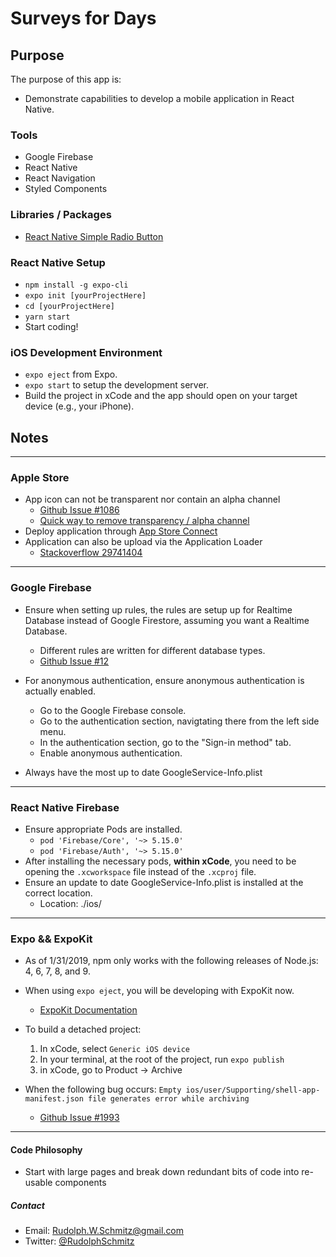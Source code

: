 # Surveys for Days

## Purpose

The purpose of this app is:

- Demonstrate capabilities to develop a mobile application in React Native.

### Tools

- Google Firebase
- React Native
- React Navigation
- Styled Components

### Libraries / Packages

- [React Native Simple Radio Button](https://github.com/moschan/react-native-simple-radio-button)

### React Native Setup

- `npm install -g expo-cli`
- `expo init [yourProjectHere]`
- `cd [yourProjectHere]`
- `yarn start`
- Start coding!

### iOS Development Environment

- `expo eject` from Expo.
- `expo start` to setup the development server.
- Build the project in xCode and the app should open on your target device (e.g., your iPhone).

## Notes

---

### Apple Store

- App icon can not be transparent nor contain an alpha channel
  - [Github Issue #1086](https://github.com/expo/expo/issues/1086)
  - [Quick way to remove transparency / alpha channel](https://stackoverflow.com/questions/46585809/error-itms-90717-invalid-app-store-icon)
- Deploy application through [App Store Connect](https://appstoreconnect.apple.com)
- Application can also be upload via the Application Loader
  - [Stackoverflow 29741404](https://stackoverflow.com/questions/29741404/no-suitable-records-were-found-verify-your-bundle-identifier-is-correct)

---

### Google Firebase

- Ensure when setting up rules, the rules are setup up for Realtime Database instead of Google Firestore, assuming you want a Realtime Database.
  - Different rules are written for different database types.
  - [Github Issue #12](https://github.com/firebase/friendlychat-ios/issues/12)

- For anonymous authentication, ensure anonymous authentication is actually enabled.
  - Go to the Google Firebase console.
  - Go to the authentication section, navigtating there from the left side menu.
  - In the authentication section, go to the "Sign-in method" tab.
  - Enable anonymous authentication.

- Always have the most up to date GoogleService-Info.plist

---

### React Native Firebase

- Ensure appropriate Pods are installed.
  - `pod 'Firebase/Core', '~> 5.15.0'`
  - `pod 'Firebase/Auth', '~> 5.15.0'`
- After installing the necessary pods, **within xCode**, you need to be opening the `.xcworkspace` file instead of the `.xcproj` file.
- Ensure an update to date GoogleService-Info.plist is installed at the correct location.
  - Location: ./ios/

---

### Expo && ExpoKit

- As of 1/31/2019, npm only works with the following releases of Node.js:  4, 6, 7, 8, and 9.
- When using `expo eject`, you will be developing with ExpoKit now.
  - [ExpoKit Documentation](https://docs.expo.io/versions/latest/expokit/expokit/)
- To build a detached project:
  1. In xCode, select `Generic iOS device`
  2. In your terminal, at the root of the project, run `expo publish`
  3. in xCode, go to Product -> Archive

- When the following bug occurs: `Empty ios/user/Supporting/shell-app-manifest.json file generates error while archiving`
  - [Github Issue #1993](https://github.com/expo/expo/issues/1993)

---

#### Code Philosophy

- Start with large pages and break down redundant bits of code into re-usable components

##### Contact

- Email:    Rudolph.W.Schmitz@gmail.com
- Twitter:  [@RudolphSchmitz](https://twitter.com/RudolphSchmitz)
